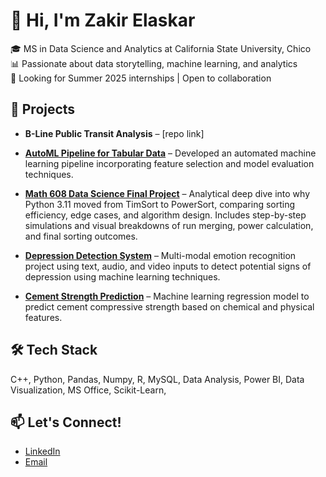 # 👋 Hi, I'm Zakir Elaskar

🎓 MS in Data Science and Analytics at California State University, Chico  
📊 Passionate about data storytelling, machine learning, and analytics  
💼 Looking for Summer 2025 internships | Open to collaboration  

## 🚀 Projects
- **B-Line Public Transit Analysis** – [repo link]
- **[AutoML Pipeline for Tabular Data](https://github.com/zakelaskar/Math485-Project)** – Developed an automated machine learning pipeline incorporating feature selection and model evaluation techniques.

- **[Math 608 Data Science Final Project](https://github.com/zakelaskar/Math608-DataScienceProject)** – Analytical deep dive into why Python 3.11 moved from TimSort to PowerSort, comparing sorting efficiency, edge cases, and algorithm design. Includes step-by-step simulations and visual breakdowns of run merging, power calculation, and final sorting outcomes.

- **[Depression Detection System](https://github.com/zakelaskar/depression-detection-system)** – Multi-modal emotion recognition project using text, audio, and video inputs to detect potential signs of depression using machine learning techniques.

- **[Cement Strength Prediction](https://github.com/zakelaskar/cement-strength-prediction)** – Machine learning regression model to predict cement compressive strength based on chemical and physical features.
  

## 🛠️ Tech Stack
C++, Python, Pandas, Numpy, R, MySQL, Data Analysis, Power BI, Data Visualization, MS Office, Scikit-Learn, 

## 📫 Let's Connect!
- [LinkedIn](https://www.linkedin.com/in/zakelaskar/)
- [Email](mailto:zelaskar@csuchico.edu)
